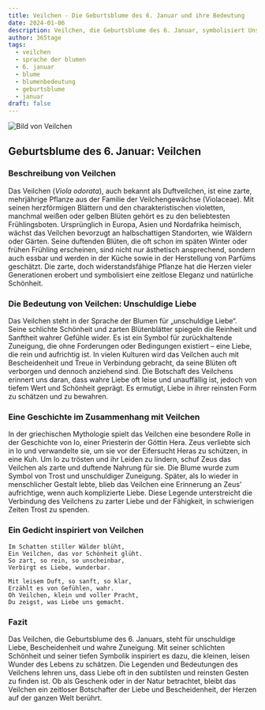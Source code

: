 ```yaml
---
title: Veilchen - Die Geburtsblume des 6. Januar und ihre Bedeutung
date: 2024-01-06
description: Veilchen, die Geburtsblume des 6. Januar, symbolisiert Unschuldige Liebe. Erfahre mehr über ihre Geschichte, Bedeutung und Symbolik in der Sprache der Blumen.
author: 365tage
tags:
  - veilchen
  - sprache der blumen
  - 6. januar
  - blume
  - blumenbedeutung
  - geburtsblume
  - januar
draft: false
---
```


![Bild von Veilchen](https://cdn.pixabay.com/photo/2019/04/04/03/27/flowers-4101916_1280.jpg#center)


## Geburtsblume des 6. Januar: Veilchen

### Beschreibung von Veilchen

Das Veilchen (_Viola odorata_), auch bekannt als Duftveilchen, ist eine zarte, mehrjährige Pflanze aus der Familie der Veilchengewächse (Violaceae). Mit seinen herzförmigen Blättern und den charakteristischen violetten, manchmal weißen oder gelben Blüten gehört es zu den beliebtesten Frühlingsboten. Ursprünglich in Europa, Asien und Nordafrika heimisch, wächst das Veilchen bevorzugt an halbschattigen Standorten, wie Wäldern oder Gärten. Seine duftenden Blüten, die oft schon im späten Winter oder frühen Frühling erscheinen, sind nicht nur ästhetisch ansprechend, sondern auch essbar und werden in der Küche sowie in der Herstellung von Parfüms geschätzt. Die zarte, doch widerstandsfähige Pflanze hat die Herzen vieler Generationen erobert und symbolisiert eine zeitlose Eleganz und natürliche Schönheit.

### Die Bedeutung von Veilchen: Unschuldige Liebe

Das Veilchen steht in der Sprache der Blumen für „unschuldige Liebe“. Seine schlichte Schönheit und zarten Blütenblätter spiegeln die Reinheit und Sanftheit wahrer Gefühle wider. Es ist ein Symbol für zurückhaltende Zuneigung, die ohne Forderungen oder Bedingungen existiert – eine Liebe, die rein und aufrichtig ist. In vielen Kulturen wird das Veilchen auch mit Bescheidenheit und Treue in Verbindung gebracht, da seine Blüten oft verborgen und dennoch anziehend sind. Die Botschaft des Veilchens erinnert uns daran, dass wahre Liebe oft leise und unauffällig ist, jedoch von tiefem Wert und Schönheit geprägt. Es ermutigt, Liebe in ihrer reinsten Form zu schätzen und zu bewahren.

### Eine Geschichte im Zusammenhang mit Veilchen

In der griechischen Mythologie spielt das Veilchen eine besondere Rolle in der Geschichte von Io, einer Priesterin der Göttin Hera. Zeus verliebte sich in Io und verwandelte sie, um sie vor der Eifersucht Heras zu schützen, in eine Kuh. Um Io zu trösten und ihr Leiden zu lindern, schuf Zeus das Veilchen als zarte und duftende Nahrung für sie. Die Blume wurde zum Symbol von Trost und unschuldiger Zuneigung. Später, als Io wieder in menschlicher Gestalt lebte, blieb das Veilchen eine Erinnerung an Zeus’ aufrichtige, wenn auch komplizierte Liebe. Diese Legende unterstreicht die Verbindung des Veilchens zu zarter Liebe und der Fähigkeit, in schwierigen Zeiten Trost zu spenden.

### Ein Gedicht inspiriert von Veilchen

```
Im Schatten stiller Wälder blüht,  
Ein Veilchen, das vor Schönheit glüht.  
So zart, so rein, so unscheinbar,  
Verbirgt es Liebe, wunderbar.  

Mit leisem Duft, so sanft, so klar,  
Erzählt es von Gefühlen, wahr.  
Oh Veilchen, klein und voller Pracht,  
Du zeigst, was Liebe uns gemacht.  
```

### Fazit

Das Veilchen, die Geburtsblume des 6. Januars, steht für unschuldige Liebe, Bescheidenheit und wahre Zuneigung. Mit seiner schlichten Schönheit und seiner tiefen Symbolik inspiriert es dazu, die kleinen, leisen Wunder des Lebens zu schätzen. Die Legenden und Bedeutungen des Veilchens lehren uns, dass Liebe oft in den subtilsten und reinsten Gesten zu finden ist. Ob als Geschenk oder in der Natur betrachtet, bleibt das Veilchen ein zeitloser Botschafter der Liebe und Bescheidenheit, der Herzen auf der ganzen Welt berührt.